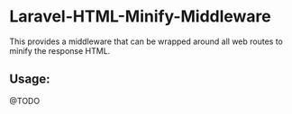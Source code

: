# Laravel-HTML-Minify-Middleware

This provides a middleware that can be wrapped around all web routes to minify the response HTML.

## Usage:

@TODO